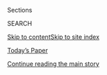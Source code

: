 <div id="app">

<div>

<div class="NYTAppHideMasthead css-zz1s19 e1suatyy0">

<div class="section css-ui9rw0 e1suatyy2">

<div class="css-11hrj97 er09x8g0">

<div class="css-6n7j50">

</div>

<span class="css-1dv1kvn">Sections</span>

<div class="css-10488qs">

<span class="css-1dv1kvn">SEARCH</span>

</div>

[Skip to content](#site-content)[Skip to site
index](#site-index)

</div>

<div class="css-10698na e1huz5gh0">

</div>

</div>

<div id="masthead-bar-one" class="section hasLinks css-15hmgas e1csuq9d3">

<div class="css-uqyvli e1csuq9d0">

</div>

<div class="css-1uqjmks e1csuq9d1">

</div>

<div class="css-9e9ivx">

[](https://myaccount.nytimes3xbfgragh.onion/auth/login?response_type=cookie&client_id=vi)

</div>

<div class="css-1bvtpon e1csuq9d2">

[Today’s Paper](https://www.nytimes3xbfgragh.onion/section/todayspaper)

</div>

</div>

</div>

</div>

<div data-aria-hidden="false">

<div id="site-content" data-role="main">

<div class="css-1ffjgkm">

</div>

<div id="top-wrapper" class="css-15p45cc eaca97t0" type="top">

<div id="top-slug" class="css-19x0jxb eaca97t1" hidden="">

Advertisement

</div>

[Continue reading the main
story](#after-top)

<div class="ad top-wrapper" style="text-align:center;height:100%;display:block;min-height:90px">

<div id="top" class="place-ad" data-position="top" data-size-key="top">

</div>

</div>

<div id="after-top">

</div>

</div>

<div id="collection-magazine-poem" class="section css-15h4p1b e9abtgs0">

<div class="css-1j21atc e1svk9qx1">

<div class="css-fmiefx e1svk9qx2">

<div class="css-1hk7r2m eu54l5x0">

<div id="sponsor-wrapper" class="css-7a1pgi eaca97t0" type="sponsor" hidden="">

<div id="sponsor-slug" class="css-1l4mleb eaca97t1" hidden="">

Supported by

</div>

[Continue reading the main
story](#after-sponsor)

<div id="sponsor" class="ad sponsor-wrapper" style="text-align:left;height:100%;display:block">

</div>

<div id="after-sponsor">

</div>

</div>

</div>

### <span class="css-15smmd5 ezz4tcd1">[Magazine](/section/magazine)</span>

</div>

<div class="css-nfcc9b e1svk9qx3">

<div class="css-vl9dhg e1svk9qx5">

<div class="css-1nrhkj6 e1svk9qx6">

# Poem

<div class="follow-button-placeholder" data-collection-id="">

</div>

</div>

## <span>A new poem every week, from The New York Times Magazine.</span>

</div>

</div>

## <span>A new poem every week, from The New York Times Magazine.</span>

</div>

<div class="css-1rclpnj ekkqrpp0">

</div>

<div class="css-185go5a e1o5byef0">

<div class="css-15cbhtu">

  - [Latest](#stream-panel)
  - <span class="css-6n7j50">Search</span>
    <div class="control">
    <div class="label-container css-1dv1kvn">
    Search
    </div>
    <div class="css-wm4t3d">
    **<span id="clear-search-input" class="css-1dv1kvn">Clear this text
    input</span>
    </div>
    </div>
    <span class="css-1iovbfw"></span>

<div id="stream-panel" class="section css-8msx5b e1jz0cab1">

<div class="css-13mho3u">

1.  
    
    <div class="css-1cp3ece">
    
    <div class="css-1l4spti">
    
    [](/2020/08/20/magazine/poem-some-girls.html)
    
    <div class="css-79elbk">
    
    ![](https://static01.graylady3jvrrxbe.onion/images/2020/08/23/magazine/23mag-poem-1/23mag-poem-1-thumbWide.png?quality=75&auto=webp&disable=upscale)
    
    </div>
    
    ## Poem: Some Girls
    
    A poem for the brave people who speak out publicly for respect and
    justice, an anthem for “ferocious mercy” to come.
    
    <div class="css-1m9admi ea5icrr0">
    
    By <span class="css-1n7hynb">Alison Luterman <span>and</span> Naomi
    Shihab
    Nye</span>
    
    </div>
    
    </div>
    
    <div class="css-1xu41bz e1xfvim33">
    
    </div>
    
    </div>

2.  
    
    <div class="css-1cp3ece">
    
    <div class="css-1l4spti">
    
    [](/2020/08/13/magazine/poem-my-father-disappears-into-flowers.html)
    
    <div class="css-79elbk">
    
    ![](https://static01.graylady3jvrrxbe.onion/images/2020/08/16/magazine/16mag-poem-1/16mag-poem-1-thumbWide.jpg?quality=75&auto=webp&disable=upscale)
    
    </div>
    
    ## Poem: My Father Disappears Into Flowers
    
    A poem that reminds us there is always more to come.
    
    <div class="css-1m9admi ea5icrr0">
    
    By <span class="css-1n7hynb">Jan Beatty <span>and</span> Naomi
    Shihab
    Nye</span>
    
    </div>
    
    </div>
    
    <div class="css-1xu41bz e1xfvim33">
    
    </div>
    
    </div>

3.  
    
    <div class="css-1cp3ece">
    
    <div class="css-1l4spti">
    
    [](/2020/08/06/magazine/poem-i-want-to-speak-of-unity.html)
    
    <div class="css-79elbk">
    
    ![](https://static01.graylady3jvrrxbe.onion/images/2020/08/09/magazine/09mag-poem-1/09mag-poem-1-thumbWide-v2.jpg?quality=75&auto=webp&disable=upscale)
    
    </div>
    
    ## Poem: i want to speak of unity
    
    A poem that testifies to the deepest parts of the American dream
    from the times when hope was bright.
    
    <div class="css-1m9admi ea5icrr0">
    
    By <span class="css-1n7hynb">Juan Felipe Herrera <span>and</span>
    Naomi Shihab
    Nye</span>
    
    </div>
    
    </div>
    
    <div class="css-1xu41bz e1xfvim33">
    
    </div>
    
    </div>

4.  
    
    <div class="css-1cp3ece">
    
    <div class="css-1l4spti">
    
    [](/2020/07/30/magazine/poem-beatific.html)
    
    <div class="css-79elbk">
    
    ![](https://static01.graylady3jvrrxbe.onion/images/2020/08/02/magazine/02mag-poem-1/02mag-poem-1-thumbWide.jpg?quality=75&auto=webp&disable=upscale)
    
    </div>
    
    ## Poem: Beatific
    
    Respect for the other whom you do not know, but with a slightest
    stretch of mind, imagine you do. A poem that shrinks the distance
    between us.
    
    <div class="css-1m9admi ea5icrr0">
    
    By <span class="css-1n7hynb">Tracy K. Smith <span>and</span> Naomi
    Shihab
    Nye</span>
    
    </div>
    
    </div>
    
    <div class="css-1xu41bz e1xfvim33">
    
    </div>
    
    </div>

5.  
    
    <div class="css-1cp3ece">
    
    <div class="css-1l4spti">
    
    [](/2020/07/16/magazine/poem-the-bodys-uncontested-need-to-devour-an-explanation.html)
    
    <div class="css-79elbk">
    
    ![](https://static01.graylady3jvrrxbe.onion/images/2020/07/19/magazine/19mag-poem-1/19mag-poem-1-thumbWide-v2.jpg?quality=75&auto=webp&disable=upscale)
    
    </div>
    
    ## Poem: The Body’s Uncontested Need to Devour: An Explanation
    
    We stayed inside so long. The moss is calling us. A poem's lush
    language invites us to feel close to something elemental again.
    
    <div class="css-1m9admi ea5icrr0">
    
    By <span class="css-1n7hynb">Major Jackson <span>and</span> Naomi
    Shihab
    Nye</span>
    
    </div>
    
    </div>
    
    <div class="css-1xu41bz e1xfvim33">
    
    </div>
    
    </div>

6.  
    
    <div class="css-1cp3ece">
    
    <div class="css-1l4spti">
    
    [](/2020/07/02/magazine/poem-on-sullivans-island.html)
    
    <div class="css-79elbk">
    
    ![](https://static01.graylady3jvrrxbe.onion/images/2020/07/05/magazine/05mag-poem/05mag-poem-thumbWide.jpg?quality=75&auto=webp&disable=upscale)
    
    </div>
    
    ## Poem: On Sullivan’s Island
    
    At this crucial time of reckoning in American racial justice, this
    poem asks “What work … besides witness?"
    
    <div class="css-1m9admi ea5icrr0">
    
    By <span class="css-1n7hynb">Malcolm Tariq <span>and</span> Naomi
    Shihab
    Nye</span>
    
    </div>
    
    </div>
    
    <div class="css-1xu41bz e1xfvim33">
    
    </div>
    
    </div>

7.  
    
    <div class="css-1cp3ece">
    
    <div class="css-1l4spti">
    
    [](/2020/06/25/magazine/poem-surveillance.html)
    
    <div class="css-79elbk">
    
    ![](https://static01.graylady3jvrrxbe.onion/images/2020/06/28/magazine/28mag-poem-1/28mag-poem-1-thumbWide-v3.jpg?quality=75&auto=webp&disable=upscale)
    
    </div>
    
    ## Poem: Surveillance
    
    We’re being collected somewhere on video and in memory — and maybe
    we want to be.
    
    <div class="css-1m9admi ea5icrr0">
    
    By <span class="css-1n7hynb">Sarah Kortemeier <span>and</span> Naomi
    Shihab
    Nye</span>
    
    </div>
    
    </div>
    
    <div class="css-1xu41bz e1xfvim33">
    
    </div>
    
    </div>

8.  
    
    <div class="css-1cp3ece">
    
    <div class="css-1l4spti">
    
    [](/2020/06/18/magazine/poem-black-snow.html)
    
    <div class="css-79elbk">
    
    ![](https://static01.graylady3jvrrxbe.onion/images/2020/06/21/magazine/21Mag-Poem-01/21Mag-Poem-01-thumbWide.jpg?quality=75&auto=webp&disable=upscale)
    
    </div>
    
    ## Poem: Black Snow
    
    A poem that stares straight into grief’s paralysis and the continual
    climbing out — simply to do whatever small things follow.
    
    <div class="css-1m9admi ea5icrr0">
    
    By <span class="css-1n7hynb">Carl Adamshick <span>and</span> Naomi
    Shihab
    Nye</span>
    
    </div>
    
    </div>
    
    <div class="css-1xu41bz e1xfvim33">
    
    </div>
    
    </div>

9.  
    
    <div class="css-1cp3ece">
    
    <div class="css-1l4spti">
    
    [](/2020/06/11/magazine/poem-lion.html)
    
    <div class="css-79elbk">
    
    ![](https://static01.graylady3jvrrxbe.onion/images/2020/06/14/magazine/14mag-poem-02/14mag-poem-02-thumbWide.jpg?quality=75&auto=webp&disable=upscale)
    
    </div>
    
    ## Poem: Lion
    
    A poem that asks our most present questions: What comes next? Who
    knows what?
    
    <div class="css-1m9admi ea5icrr0">
    
    By <span class="css-1n7hynb">Patricia Kirkpatrick <span>and</span>
    Naomi Shihab
    Nye</span>
    
    </div>
    
    </div>
    
    <div class="css-1xu41bz e1xfvim33">
    
    </div>
    
    </div>

10. 
    
    <div class="css-1cp3ece">
    
    <div class="css-1l4spti">
    
    [](/2020/06/04/magazine/poem-one-day-love-song-for-the-newly-divorced.html)
    
    <div class="css-79elbk">
    
    ![](https://static01.graylady3jvrrxbe.onion/images/2020/06/07/magazine/07mag-poem/07mag-poem-thumbWide-v2.jpg?quality=75&auto=webp&disable=upscale)
    
    </div>
    
    ## Poem: One Day, love song for the newly divorced
    
    Right now, everyone wants a different day. What a hope, in difficult
    days, that you could feel “as mended as the bridge” anytime soon.
    
    <div class="css-1m9admi ea5icrr0">
    
    By <span class="css-1n7hynb">Patricia Jabbeh Wesley <span>and</span>
    Naomi Shihab Nye</span>
    
    </div>
    
    </div>
    
    <div class="css-1xu41bz e1xfvim33">
    
    </div>
    
    </div>

<div class="css-13mho3u">

<div class="css-1t62hi8">

<div class="css-1stvaey">

Show
More

<div>

<div style="border:0;clip:rect(0 0 0 0);height:1px;margin:-1px;overflow:hidden;white-space:nowrap;padding:0;width:1px;position:absolute" data-role="log" data-aria-live="assertive">

</div>

<div style="border:0;clip:rect(0 0 0 0);height:1px;margin:-1px;overflow:hidden;white-space:nowrap;padding:0;width:1px;position:absolute" data-role="log" data-aria-live="assertive">

</div>

<div style="border:0;clip:rect(0 0 0 0);height:1px;margin:-1px;overflow:hidden;white-space:nowrap;padding:0;width:1px;position:absolute" data-role="log" data-aria-live="polite">

</div>

<div style="border:0;clip:rect(0 0 0 0);height:1px;margin:-1px;overflow:hidden;white-space:nowrap;padding:0;width:1px;position:absolute" data-role="log" data-aria-live="polite">

</div>

</div>

</div>

</div>

</div>

</div>

<div class="css-g6hk37 supplemental">

<div id="mid1-wrapper" class="css-10wkyv7 eaca97t0" type="lede">

<div id="mid1-slug" class="css-1tag3rd eaca97t1">

Advertisement

</div>

[Continue reading the main
story](#after-mid1)

<div id="mid1" class="ad mid1-wrapper" style="text-align:center;height:100%;display:block;min-height:250px">

</div>

<div id="after-mid1">

</div>

</div>

<div id="mktg-wrapper" class="css-oxle51 eaca97t0" type="mktg">

<div id="mktg-slug" class="css-1tag3rd eaca97t1">

Advertisement

</div>

[Continue reading the main
story](#after-mktg)

<div id="mktg" class="ad mktg-wrapper" style="text-align:center;height:100%;display:block">

</div>

<div id="after-mktg">

</div>

</div>

</div>

</div>

</div>

</div>

</div>

</div>

## Site Index

<div>

</div>

## Site Information Navigation

  - [© <span>2020</span> <span>The New York Times
    Company</span>](https://help.nytimes3xbfgragh.onion/hc/en-us/articles/115014792127-Copyright-notice)

<!-- end list -->

  - [NYTCo](https://www.nytco.com/)
  - [Contact
    Us](https://help.nytimes3xbfgragh.onion/hc/en-us/articles/115015385887-Contact-Us)
  - [Work with us](https://www.nytco.com/careers/)
  - [Advertise](https://nytmediakit.com/)
  - [T Brand Studio](http://www.tbrandstudio.com/)
  - [Your Ad
    Choices](https://www.nytimes3xbfgragh.onion/privacy/cookie-policy#how-do-i-manage-trackers)
  - [Privacy](https://www.nytimes3xbfgragh.onion/privacy)
  - [Terms of
    Service](https://help.nytimes3xbfgragh.onion/hc/en-us/articles/115014893428-Terms-of-service)
  - [Terms of
    Sale](https://help.nytimes3xbfgragh.onion/hc/en-us/articles/115014893968-Terms-of-sale)
  - [Site
    Map](https://spiderbites.nytimes3xbfgragh.onion)
  - [Help](https://help.nytimes3xbfgragh.onion/hc/en-us)
  - [Subscriptions](https://www.nytimes3xbfgragh.onion/subscription?campaignId=37WXW)

</div>

</div>
